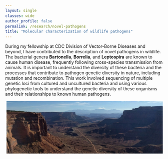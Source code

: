 ```yaml
---
layout: single
classes: wide
author_profile: false
permalink: /research/novel-pathogens
title: "Molecular characterization of wildlife pathogens"
---
```


During my fellowship at CDC Division of Vector-Borne Diseases and beyond, I have contributed to the description of novel pathogens in wildlife. The bacterial genera **Bartonella**, **Borrelia**, and **Leptospira** are known to cause human disease, frequently following cross-species transmission from animals. It is important to understand the diversity of these bacteria and the processes that contribute to pathogen genetic diversity in nature, including mutation and recombination. This work involved sequencing of multiple genetic loci from cultured and uncultured bacteria and using various phylogenetic tools to understand the genetic diversity of these organisms and their relationships to known human pathogens.

<img src="/images/canyonlands_wide.jpg" style="float:right;width:500px">

